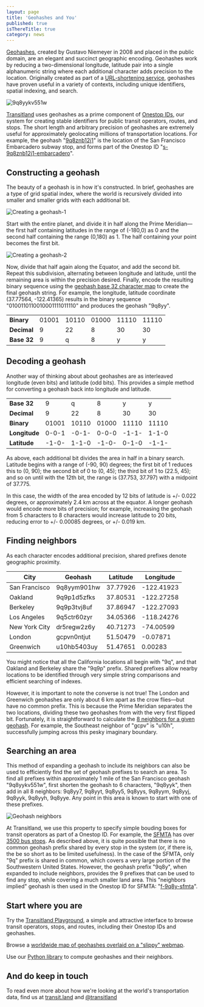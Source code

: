 ```yaml
---
layout: page
title: 'Geohashes and You'
published: true
isThereTitle: true
category: news
---
```


[Geohashes](http://en.wikipedia.org/wiki/Geohash), created by Gustavo Niemeyer in 2008 and placed in the public domain, are an elegant and succinct geographic encoding. Geohashes work by reducing a two-dimensional longitude, latitude pair into a single alphanumeric string where each additional character adds precision to the location. Originally created as part of a [URL-shortening service](http://geohash.org), geohashes have proven useful in a variety of contexts, including unique identifiers, spatial indexing, and search.

![9q8yykv551w](https://s3.amazonaws.com/assets-staging.mapzen.com/images/geohashes-and-you/geohash-blog-header.jpg)

[Transitland](https://transit.land) uses geohashes as a prime component of [Onestop IDs](https://transit.land/documentation/onestop-id-scheme/), our system for creating stable identifiers for public transit operators, routes, and stops. The short length and arbitrary precision of geohashes are extremely useful for approximately geolocating millions of transportation locations. For example, the geohash "[9q8znb12j1](http://geohash.org/9q8znb12j1)" is the location of the San Francisco Embarcadero subway stop, and forms part of the Onestop ID "[s-9q8znb12j1-embarcadero](https://transit.land/api/v1/stops/s-9q8znb12j1-embarcadero)".

<!-- more -->

## Constructing a geohash

The beauty of a geohash is in how it's constructed. In brief, geohashes are a type of grid spatial index, where the world is recursively divided into smaller and smaller grids with each additional bit.

![Creating a geohash-1](https://s3.amazonaws.com/assets-staging.mapzen.com/images/geohashes-and-you/geohash-divide-0.jpg)

Start with the entire planet, and divide it in half along the Prime Meridian&mdash;the first half containing latitudes in the range of (-180,0) as 0 and the second half containing the range (0,180) as 1. The half containing your point becomes the first bit.

![Creating a geohash-2](https://s3.amazonaws.com/assets-staging.mapzen.com/images/geohashes-and-you/geohash-divide-1.jpg)

Now, divide that half again along the Equator, and add the second bit. Repeat this subdivision, alternating between longitude and latitude, until the remaining area is within the precision desired. Finally, encode the resulting binary sequence using the [geohash base 32 character map](http://en.wikipedia.org/wiki/Geohash#Example) to create the final geohash string. For example, the longitude, latitude coordinate (37.77564, -122.41365) results in the binary sequence "0100110110010001111011110" and produces the geohash "9q8yy".

<table class="table">
  <tr>
    <td><strong>Binary</strong></td>
    <td>01001</td>
    <td>10110</td>
    <td>01000</td>
    <td>11110</td>
    <td>11110</td>
  </tr>
  <tr>
    <td><strong>Decimal</strong></td>
    <td>9</td>
    <td>22</td>
    <td>8</td>
    <td>30</td>
    <td>30</td>
  </tr>
  <tr>
    <td><strong>Base 32</strong></td>
    <td>9</td>
    <td>q</td>
    <td>8</td>
    <td>y</td>
    <td>y</td>
  </tr>
</table>

## Decoding a geohash

Another way of thinking about about geohashes are as interleaved longitude (even bits) and latitude (odd bits). This provides a simple method for converting a geohash back into longitude and latitude.

<table class="table">
  <tr>
    <td><strong>Base 32</strong></td>
    <td>9</td>
    <td>q</td>
    <td>8</td>
    <td>y</td>
    <td>y</td>
  </tr>
  <tr>
    <td><strong>Decimal</strong></td>
    <td>9</td>
    <td>22</td>
    <td>8</td>
    <td>30</td>
    <td>30</td>
  </tr>
  <tr>
    <td><strong>Binary</strong></td>
    <td>01001</td>
    <td>10110</td>
    <td>01000</td>
    <td>11110</td>
    <td>11110</td>
  </tr>
  <tr>
    <td><strong>Longitude</strong></td>
    <td>0-0-1</td>
    <td>-0-1-</td>
    <td>0-0-0</td>
    <td>-1-1-</td>
    <td>1-1-0</td>
  </tr>
  <tr>
    <td><strong>Latitude</strong></td>
    <td>-1-0-</td>
    <td>1-1-0</td>
    <td>-1-0-</td>
    <td>0-1-0</td>
    <td>-1-1-</td>
  </tr>
</table>

As above, each additional bit divides the area in half in a binary search. Latitude begins with a range of (-90, 90) degrees; the first bit of 1 reduces this to (0, 90); the second bit of 0 to (0, 45); the third bit of 1 to (22.5, 45); and so on until with the 12th bit, the range is (37.753, 37.797) with a midpoint of 37.775.

In this case, the width of the area encoded by 12 bits of latitude is +/- 0.022 degrees, or approximately 2.4 km across at the equator. A longer geohash would encode more bits of precision; for example, increasing the geohash from 5 characters to 8 characters would increase latitude to 20 bits, reducing error to +/- 0.00085 degrees, or +/- 0.019 km.

## Finding neighbors

As each character encodes additional precision, shared prefixes denote geographic proximity.

<table class="table">
  <thead>
    <tr>
      <th>City</th>
      <th>Geohash</th>
      <th>Latitude</th>
      <th>Longitude</th>
    </tr>
  </thead>
  <tbody>
    <tr>
      <td>San Francisco</td>
      <td>9q8yym901hw</td>
      <td>37.77926</td>
      <td>-122.41923</td>
    </tr>
    <tr>
      <td>Oakland</td>
      <td>9q9p1d5zfks</td>
      <td>37.80531</td>
      <td>-122.27258</td>
    </tr>
    <tr>
      <td>Berkeley</td>
      <td>9q9p3tvj8uf</td>
      <td>37.86947</td>
      <td>-122.27093</td>
    </tr>
    <tr>
      <td>Los Angeles</td>
      <td>9q5ctr60zyr</td>
      <td>34.05366</td>
      <td>-118.24276</td>
    </tr>
    <tr>
      <td>New York City</td>
      <td>dr5regw2z6y</td>
      <td>40.71273</td>
      <td>-74.00599</td>
    </tr>
    <tr>
      <td>London</td>
      <td>gcpvn0ntjut</td>
      <td>51.50479</td>
      <td>-0.07871</td>
    </tr>
    <tr>
      <td>Greenwich</td>
      <td>u10hb5403uy</td>
      <td>51.47651</td>
      <td>0.00283</td>
    </tr>
  </tbody>
</table>

You might notice that all the California locations all begin with "9q", and that Oakland and Berkeley share the "9q9p" prefix. Shared prefixes allow nearby locations to be identified through very simple string comparisons and efficient searching of indexes.

However, it is important to note the converse is not true! The London and Greenwich geohashes are only about 6 km apart as the crow flies&mdash;but have no common prefix. This is because the Prime Meridian separates the two locations, dividing these two geohashes from with the very first flipped bit. Fortunately, it is straightforward to calculate the [8 neighbors for a given geohash](https://github.com/transitland/mapzen-geohash). For example, the Southeast neighbor of "gcpv" is "u10h", successfully jumping across this pesky imaginary boundary.

## Searching an area

This method of expanding a geohash to include its neighbors can also be used to efficiently find the set of geohash prefixes to search an area. To find all prefixes within approximately 1 mile of the San Francisco geohash "9q8yykv551w", first shorten the geohash to 6 characters, "9q8yyk", then add in all 8 neighbors: 9q8yy7, 9q8yyt, 9q8yy5, 9q8yys, 9q8yym, 9q8yyj, 9q8yyk, 9q8yyh, 9q8yye. Any point in this area is known to start with one of these prefixes.

![Geohash neighbors](https://s3.amazonaws.com/assets-staging.mapzen.com/images/geohashes-and-you/geohash-neighbors.jpg)

At Transitland, we use this property to specify simple bouding boxes for transit operators as part of a Onestop ID. For example, the [SFMTA](http://www.sfmta.com/) has over [3500 bus stops](https://transit.land/api/v1/stops?servedBy=o-9q8y-sfmta). As described above, it is quite possible that there is no common geohash prefix shared by every stop in the system (or, if there is, the be so short as to be limited usefulness). In the case of the SFMTA, only "9q" prefix is shared in common, which covers a very large portion of the Southwestern United States. However, the geohash prefix "9q8y", when expanded to include neighbors, provides the 9 prefixes that can be used to find any stop, while covering a much smaller land area. This "neighbors implied" geohash is then used in the Onestop ID for SFMTA: "[f-9q8y-sfmta](https://transit.land/api/v1/operators?onestop_id=o-9q8y-sfmta)".

## Start where you are

Try the [Transitland Playground](/news/2015/06/05/welcome-to-the-transitland-playground.html), a simple and attractive interface to browse transit operators, stops, and routes, including their Onestop IDs and geohashes.

Browse a [worldwide map of geohashes overlaid on a "slippy" webmap](http://mapzen.github.io/leaflet-spatial-prefix-tree/).

Use our [Python library](https://github.com/transitland/mapzen-geohash) to compute geohashes and their neighbors.

## And do keep in touch

To read even more about how we're looking at the world's transportation data, find us at [transit.land](https://transit.land) and [@transitland](https://twitter.com/transitland)
